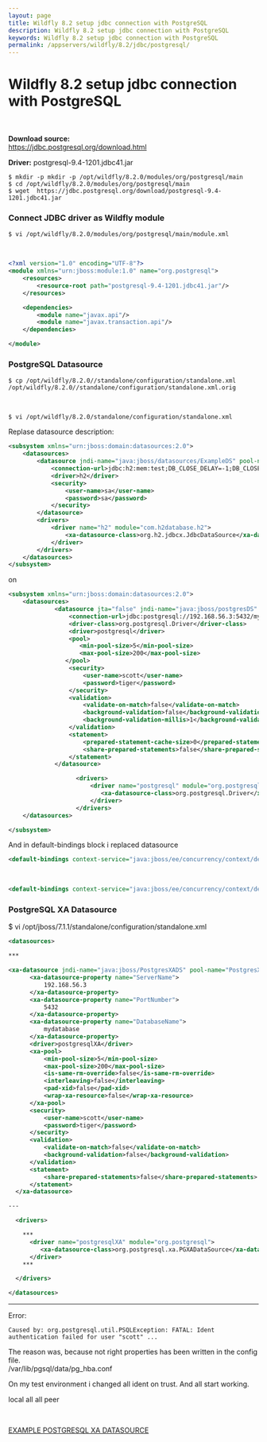 ```yaml
---
layout: page
title: Wildfly 8.2 setup jdbc connection with PostgreSQL
description: Wildfly 8.2 setup jdbc connection with PostgreSQL
keywords: Wildfly 8.2 setup jdbc connection with PostgreSQL
permalink: /appservers/wildfly/8.2/jdbc/postgresql/
---
```


# Wildfly 8.2 setup jdbc connection with PostgreSQL

<br/>

**Download source:**  
https://jdbc.postgresql.org/download.html

**Driver:**
postgresql-9.4-1201.jdbc41.jar

    $ mkdir -p mkdir -p /opt/wildfly/8.2.0/modules/org/postgresql/main
    $ cd /opt/wildfly/8.2.0/modules/org/postgresql/main
    $ wget  https://jdbc.postgresql.org/download/postgresql-9.4-1201.jdbc41.jar

### Connect JDBC driver as Wildfly module

```
$ vi /opt/wildfly/8.2.0/modules/org/postgresql/main/module.xml
```

<br/>

```xml
<?xml version="1.0" encoding="UTF-8"?>
<module xmlns="urn:jboss:module:1.0" name="org.postgresql">
    <resources>
        <resource-root path="postgresql-9.4-1201.jdbc41.jar"/>
    </resources>

    <dependencies>
        <module name="javax.api"/>
        <module name="javax.transaction.api"/>
    </dependencies>

</module>
```

### PostgreSQL Datasource

    $ cp /opt/wildfly/8.2.0//standalone/configuration/standalone.xml /opt/wildfly/8.2.0//standalone/configuration/standalone.xml.orig

<br/>

    $ vi /opt/wildfly/8.2.0/standalone/configuration/standalone.xml

Replase datasource description:

```xml
<subsystem xmlns="urn:jboss:domain:datasources:2.0">
    <datasources>
        <datasource jndi-name="java:jboss/datasources/ExampleDS" pool-name="ExampleDS" enabled="true" use-java-context="true">
            <connection-url>jdbc:h2:mem:test;DB_CLOSE_DELAY=-1;DB_CLOSE_ON_EXIT=FALSE</connection-url>
            <driver>h2</driver>
            <security>
                <user-name>sa</user-name>
                <password>sa</password>
            </security>
        </datasource>
        <drivers>
            <driver name="h2" module="com.h2database.h2">
                <xa-datasource-class>org.h2.jdbcx.JdbcDataSource</xa-datasource-class>
            </driver>
        </drivers>
    </datasources>
</subsystem>
```

on

```xml
<subsystem xmlns="urn:jboss:domain:datasources:2.0">
    <datasources>
             <datasource jta="false" jndi-name="java:jboss/postgresDS" pool-name="PostgresDS" enabled="true" use-ccm="false">
                 <connection-url>jdbc:postgresql://192.168.56.3:5432/mydatabase</connection-url>
                 <driver-class>org.postgresql.Driver</driver-class>
                 <driver>postgresql</driver>
                 <pool>
                    <min-pool-size>5</min-pool-size>
                    <max-pool-size>200</max-pool-size>
                </pool>
                 <security>
                     <user-name>scott</user-name>
                     <password>tiger</password>
                 </security>
                 <validation>
                     <validate-on-match>false</validate-on-match>
                     <background-validation>false</background-validation>
                     <background-validation-millis>1</background-validation-millis>
                 </validation>
                 <statement>
                     <prepared-statement-cache-size>0</prepared-statement-cache-size>
                     <share-prepared-statements>false</share-prepared-statements>
                 </statement>
             </datasource>

                   <drivers>
                       <driver name="postgresql" module="org.postgresql">
                          <xa-datasource-class>org.postgresql.Driver</xa-datasource-class>
                       </driver>
                   </drivers>
    </datasources>

</subsystem>
```

And in default-bindings block i replaced datasource

```xml
<default-bindings context-service="java:jboss/ee/concurrency/context/default" datasource="java:jboss/datasources/ExampleDS" jms-connection-factory="java:jboss/DefaultJMSConnectionFactory" managed-executor-service="java:jboss/ee/concurrency/executor/default" managed-scheduled-executor-service="java:jboss/ee/concurrency/scheduler/default" managed-thread-factory="java:jboss/ee/concurrency/factory/default"/>
```

<br/>

```xml
<default-bindings context-service="java:jboss/ee/concurrency/context/default" datasource="java:jboss/postgresDS" jms-connection-factory="java:jboss/DefaultJMSConnectionFactory" managed-executor-service="java:jboss/ee/concurrency/executor/default" managed-scheduled-executor-service="java:jboss/ee/concurrency/scheduler/default" managed-thread-factory="java:jboss/ee/concurrency/factory/default"/>
```

### PostgreSQL XA Datasource

$ vi /opt/jboss/7.1.1/standalone/configuration/standalone.xml

```xml
<datasources>

***

<xa-datasource jndi-name="java:jboss/PostgresXADS" pool-name="PostgresXADS" enabled="true" use-ccm="false">
      <xa-datasource-property name="ServerName">
          192.168.56.3
      </xa-datasource-property>
      <xa-datasource-property name="PortNumber">
          5432
      </xa-datasource-property>
      <xa-datasource-property name="DatabaseName">
          mydatabase
      </xa-datasource-property>
      <driver>postgresqlXA</driver>
      <xa-pool>
          <min-pool-size>5</min-pool-size>
          <max-pool-size>200</max-pool-size>
          <is-same-rm-override>false</is-same-rm-override>
          <interleaving>false</interleaving>
          <pad-xid>false</pad-xid>
          <wrap-xa-resource>false</wrap-xa-resource>
      </xa-pool>
      <security>
          <user-name>scott</user-name>
          <password>tiger</password>
      </security>
      <validation>
          <validate-on-match>false</validate-on-match>
          <background-validation>false</background-validation>
      </validation>
      <statement>
          <share-prepared-statements>false</share-prepared-statements>
      </statement>
  </xa-datasource>

---

  <drivers>

    ***
      <driver name="postgresqlXA" module="org.postgresql">
         <xa-datasource-class>org.postgresql.xa.PGXADataSource</xa-datasource-class>
      </driver>
    ***

  </drivers>

</datasources>
```

---

Error:

```
Caused by: org.postgresql.util.PSQLException: FATAL: Ident authentication failed for user "scott" ...
```

The reason was, because not right properties has been written in the config file.  
/var/lib/pgsql/data/pg_hba.conf

On my test environment i changed all ident on trust. And all start working.

local all all peer

<br/>

[EXAMPLE POSTGRESQL XA DATASOURCE](https://access.redhat.com/documentation/en-US/JBoss_Enterprise_Application_Platform/6/html/Administration_and_Configuration_Guide/Example_PostgreSQL_XA_Datasource.html)
